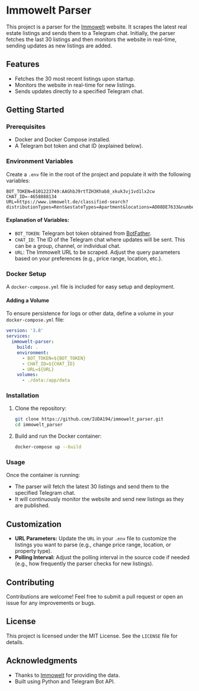 # Immowelt Parser

This project is a parser for the [Immowelt](https://www.immowelt.de/) website. It scrapes the latest real estate listings and sends them to a Telegram chat. Initially, the parser fetches the last 30 listings and then monitors the website in real-time, sending updates as new listings are added.

## Features
- Fetches the 30 most recent listings upon startup.
- Monitors the website in real-time for new listings.
- Sends updates directly to a specified Telegram chat.

## Getting Started

### Prerequisites
- Docker and Docker Compose installed.
- A Telegram bot token and chat ID (explained below).

### Environment Variables
Create a `.env` file in the root of the project and populate it with the following variables:

```env
BOT_TOKEN=8101223749:AAGhbJ9rtTZH3Khab8_xkuk3vj1vd1lx2cw
CHAT_ID=-4658888134
URL=https://www.immowelt.de/classified-search?distributionTypes=Rent&estateTypes=Apartment&locations=AD08DE7633&numberOfRoomsMax=7&numberOfRoomsMin=2&priceMax=750&priceMin=10&projectTypes=Stock&spaceMax=100&spaceMin=50
```

#### Explanation of Variables:
- `BOT_TOKEN`: Telegram bot token obtained from [BotFather](https://core.telegram.org/bots#botfather).
- `CHAT_ID`: The ID of the Telegram chat where updates will be sent. This can be a group, channel, or individual chat.
- `URL`: The Immowelt URL to be scraped. Adjust the query parameters based on your preferences (e.g., price range, location, etc.).

### Docker Setup
A `docker-compose.yml` file is included for easy setup and deployment.

#### Adding a Volume
To ensure persistence for logs or other data, define a volume in your `docker-compose.yml` file:

```yaml
version: '3.8'
services:
  immowelt-parser:
    build: .
    environment:
      - BOT_TOKEN=${BOT_TOKEN}
      - CHAT_ID=${CHAT_ID}
      - URL=${URL}
    volumes:
      - ./data:/app/data
```

### Installation
1. Clone the repository:
   ```bash
   git clone https://github.com/IUDA194/immowelt_parser.git
   cd immowelt_parser
   ```

2. Build and run the Docker container:
   ```bash
   docker-compose up --build
   ```

### Usage
Once the container is running:
- The parser will fetch the latest 30 listings and send them to the specified Telegram chat.
- It will continuously monitor the website and send new listings as they are published.

## Customization
- **URL Parameters:** Update the `URL` in your `.env` file to customize the listings you want to parse (e.g., change price range, location, or property type).
- **Polling Interval:** Adjust the polling interval in the source code if needed (e.g., how frequently the parser checks for new listings).

## Contributing
Contributions are welcome! Feel free to submit a pull request or open an issue for any improvements or bugs.

## License
This project is licensed under the MIT License. See the `LICENSE` file for details.

## Acknowledgments
- Thanks to [Immowelt](https://www.immowelt.de/) for providing the data.
- Built using Python and Telegram Bot API.


